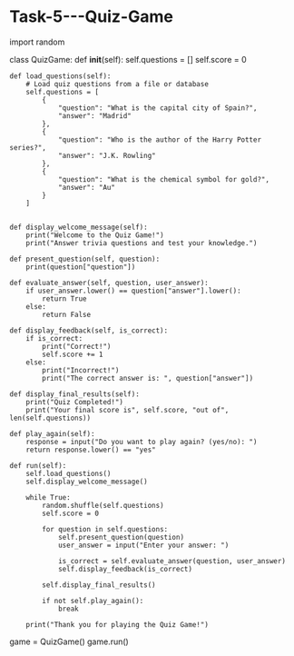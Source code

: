 # Task-5---Quiz-Game
import random

class QuizGame:
    def __init__(self):
        self.questions = []
        self.score = 0

    def load_questions(self):
        # Load quiz questions from a file or database
        self.questions = [
            {
                "question": "What is the capital city of Spain?",
                "answer": "Madrid"
            },
            {
                "question": "Who is the author of the Harry Potter series?",
                "answer": "J.K. Rowling"
            },
            {
                "question": "What is the chemical symbol for gold?",
                "answer": "Au"
            }
        ]


    def display_welcome_message(self):
        print("Welcome to the Quiz Game!")
        print("Answer trivia questions and test your knowledge.")

    def present_question(self, question):
        print(question["question"])

    def evaluate_answer(self, question, user_answer):
        if user_answer.lower() == question["answer"].lower():
            return True
        else:
            return False

    def display_feedback(self, is_correct):
        if is_correct:
            print("Correct!")
            self.score += 1
        else:
            print("Incorrect!")
            print("The correct answer is: ", question["answer"])

    def display_final_results(self):
        print("Quiz Completed!")
        print("Your final score is", self.score, "out of", len(self.questions))

    def play_again(self):
        response = input("Do you want to play again? (yes/no): ")
        return response.lower() == "yes"

    def run(self):
        self.load_questions()
        self.display_welcome_message()

        while True:
            random.shuffle(self.questions)
            self.score = 0

            for question in self.questions:
                self.present_question(question)
                user_answer = input("Enter your answer: ")

                is_correct = self.evaluate_answer(question, user_answer)
                self.display_feedback(is_correct)

            self.display_final_results()

            if not self.play_again():
                break

        print("Thank you for playing the Quiz Game!")

game = QuizGame()
game.run()
